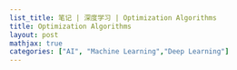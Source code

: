 ```yaml
---
list_title: 笔记 | 深度学习 | Optimization Algorithms
title: Optimization Algorithms
layout: post
mathjax: true
categories: ["AI", "Machine Learning","Deep Learning"]
---
```



